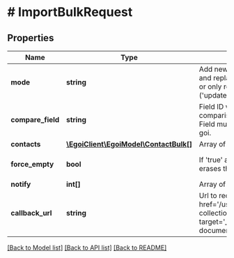 # # ImportBulkRequest

## Properties

Name | Type | Description | Notes
------------ | ------------- | ------------- | -------------
**mode** | **string** | Add new contacts only (&#39;add&#39;), add and replace existing ones (&#39;update&#39;) or only replace existing ones (&#39;update_only&#39;) |
**compare_field** | **string** | Field ID which will be mapped for comparison to prevent duplicates. Field must be set as unique in E-goi. |
**contacts** | [**\EgoiClient\EgoiModel\ContactBulk[]**](ContactBulk.md) | Array of contacts to import |
**force_empty** | **bool** | If &#39;true&#39; accepts empty values and erases those fields | [optional] [default to false]
**notify** | **int[]** | Array of IDs of the users to notify | [optional]
**callback_url** | **string** | Url to receive the report &lt;a href&#x3D;&#39;/usecases/callbacks/#import-collection-of-contacts&#39; target&#x3D;&#39;_blank&#39;&gt;[Go to callback documentation]&lt;/a&gt; | [optional]

[[Back to Model list]](../../README.md#models) [[Back to API list]](../../README.md#endpoints) [[Back to README]](../../README.md)
